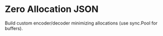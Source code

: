 # Zero Allocation JSON

Build custom encoder/decoder minimizing allocations (use sync.Pool for buffers).

